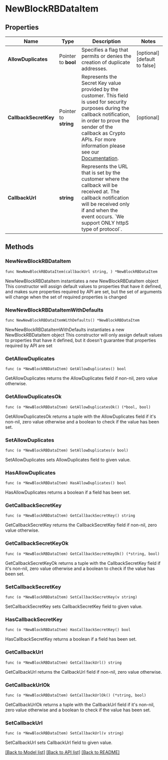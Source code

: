 # NewBlockRBDataItem

## Properties

Name | Type | Description | Notes
------------ | ------------- | ------------- | -------------
**AllowDuplicates** | Pointer to **bool** | Specifies a flag that permits or denies the creation of duplicate addresses. | [optional] [default to false]
**CallbackSecretKey** | Pointer to **string** | Represents the Secret Key value provided by the customer. This field is used for security purposes during the callback notification, in order to prove the sender of the callback as Crypto APIs. For more information please see our [Documentation](https://developers.cryptoapis.io/technical-documentation/general-information/callbacks#callback-security). | [optional] 
**CallbackUrl** | **string** | Represents the URL that is set by the customer where the callback will be received at. The callback notification will be received only if and when the event occurs. &#x60;We support ONLY httpS type of protocol&#x60;. | 

## Methods

### NewNewBlockRBDataItem

`func NewNewBlockRBDataItem(callbackUrl string, ) *NewBlockRBDataItem`

NewNewBlockRBDataItem instantiates a new NewBlockRBDataItem object
This constructor will assign default values to properties that have it defined,
and makes sure properties required by API are set, but the set of arguments
will change when the set of required properties is changed

### NewNewBlockRBDataItemWithDefaults

`func NewNewBlockRBDataItemWithDefaults() *NewBlockRBDataItem`

NewNewBlockRBDataItemWithDefaults instantiates a new NewBlockRBDataItem object
This constructor will only assign default values to properties that have it defined,
but it doesn't guarantee that properties required by API are set

### GetAllowDuplicates

`func (o *NewBlockRBDataItem) GetAllowDuplicates() bool`

GetAllowDuplicates returns the AllowDuplicates field if non-nil, zero value otherwise.

### GetAllowDuplicatesOk

`func (o *NewBlockRBDataItem) GetAllowDuplicatesOk() (*bool, bool)`

GetAllowDuplicatesOk returns a tuple with the AllowDuplicates field if it's non-nil, zero value otherwise
and a boolean to check if the value has been set.

### SetAllowDuplicates

`func (o *NewBlockRBDataItem) SetAllowDuplicates(v bool)`

SetAllowDuplicates sets AllowDuplicates field to given value.

### HasAllowDuplicates

`func (o *NewBlockRBDataItem) HasAllowDuplicates() bool`

HasAllowDuplicates returns a boolean if a field has been set.

### GetCallbackSecretKey

`func (o *NewBlockRBDataItem) GetCallbackSecretKey() string`

GetCallbackSecretKey returns the CallbackSecretKey field if non-nil, zero value otherwise.

### GetCallbackSecretKeyOk

`func (o *NewBlockRBDataItem) GetCallbackSecretKeyOk() (*string, bool)`

GetCallbackSecretKeyOk returns a tuple with the CallbackSecretKey field if it's non-nil, zero value otherwise
and a boolean to check if the value has been set.

### SetCallbackSecretKey

`func (o *NewBlockRBDataItem) SetCallbackSecretKey(v string)`

SetCallbackSecretKey sets CallbackSecretKey field to given value.

### HasCallbackSecretKey

`func (o *NewBlockRBDataItem) HasCallbackSecretKey() bool`

HasCallbackSecretKey returns a boolean if a field has been set.

### GetCallbackUrl

`func (o *NewBlockRBDataItem) GetCallbackUrl() string`

GetCallbackUrl returns the CallbackUrl field if non-nil, zero value otherwise.

### GetCallbackUrlOk

`func (o *NewBlockRBDataItem) GetCallbackUrlOk() (*string, bool)`

GetCallbackUrlOk returns a tuple with the CallbackUrl field if it's non-nil, zero value otherwise
and a boolean to check if the value has been set.

### SetCallbackUrl

`func (o *NewBlockRBDataItem) SetCallbackUrl(v string)`

SetCallbackUrl sets CallbackUrl field to given value.



[[Back to Model list]](../README.md#documentation-for-models) [[Back to API list]](../README.md#documentation-for-api-endpoints) [[Back to README]](../README.md)



